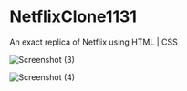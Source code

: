 # NetflixClone1131
An exact replica of Netflix using HTML | CSS

![Screenshot (3)](https://github.com/Surajkamble1110/NetflixClone1131/assets/143580081/2c8c5fe8-2ca9-4bf2-b103-62d83e462461)

![Screenshot (4)](https://github.com/Surajkamble1110/NetflixClone1131/assets/143580081/4df2e22f-9ff0-487e-a3d3-e52734f59aca)
